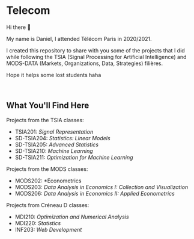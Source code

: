 # Telecom

Hi there 👋

My name is Daniel, I attended Télécom Paris in 2020/2021.

I created this repository to share with you some of the projects that I did while following the TSIA (Signal Processing for Artificial Intelligence) and MODS-DATA (Markets, 
Organizations, Data, Strategies) filières.

Hope it helps some lost students haha

<br>

## What You'll Find Here

Projects from the TSIA classes:

- TSIA201: *Signal Representation*
- SD-TSIA204: *Statistics: Linear Models*
- SD-TSIA205: *Advanced Statistics*
- SD-TSIA210: *Machine Learning*
- SD-TSIA211: *Optimization for Machine Learning*

Projects from the MODS classes:

- MODS202: *Econometrics
- MODS203: *Data Analysis in Economics I: Collection and Visualization*
- MODS206: *Data Analysis in Economics II: Applied Econometrics*

Projects from Créneau D classes:

- MDI210: *Optimization and Numerical Analysis*
- MDI220: *Statistics*
- INF203: *Web Development*
